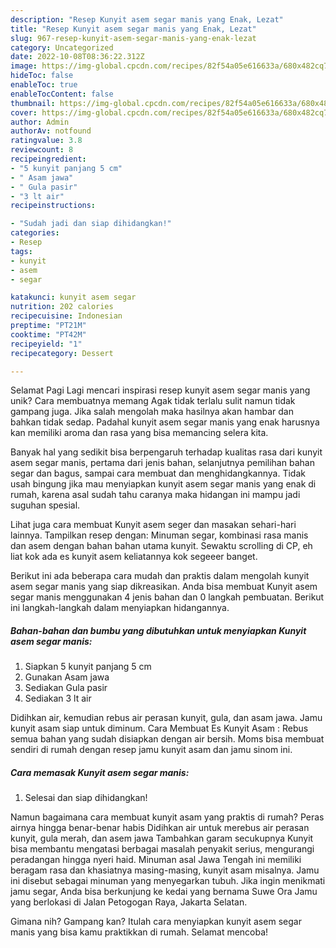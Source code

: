 ```yaml
---
description: "Resep Kunyit asem segar manis yang Enak, Lezat"
title: "Resep Kunyit asem segar manis yang Enak, Lezat"
slug: 967-resep-kunyit-asem-segar-manis-yang-enak-lezat
category: Uncategorized
date: 2022-10-08T08:36:22.312Z
image: https://img-global.cpcdn.com/recipes/82f54a05e616633a/680x482cq70/kunyit-asem-segar-manis-foto-resep-utama.jpg
hideToc: false
enableToc: true
enableTocContent: false
thumbnail: https://img-global.cpcdn.com/recipes/82f54a05e616633a/680x482cq70/kunyit-asem-segar-manis-foto-resep-utama.jpg
cover: https://img-global.cpcdn.com/recipes/82f54a05e616633a/680x482cq70/kunyit-asem-segar-manis-foto-resep-utama.jpg
author: Admin
authorAv: notfound
ratingvalue: 3.8
reviewcount: 8
recipeingredient:
- "5 kunyit panjang 5 cm"
- " Asam jawa"
- " Gula pasir"
- "3 lt air"
recipeinstructions:

- "Sudah jadi dan siap dihidangkan!"
categories:
- Resep
tags:
- kunyit
- asem
- segar

katakunci: kunyit asem segar 
nutrition: 202 calories
recipecuisine: Indonesian
preptime: "PT21M"
cooktime: "PT42M"
recipeyield: "1"
recipecategory: Dessert

---
```



Selamat Pagi Lagi mencari inspirasi resep kunyit asem segar manis yang unik? Cara membuatnya memang Agak tidak terlalu sulit namun tidak gampang juga. Jika salah mengolah maka hasilnya akan hambar dan bahkan tidak sedap. Padahal kunyit asem segar manis yang enak harusnya kan memiliki aroma dan rasa yang bisa memancing selera kita.


Banyak hal yang sedikit bisa berpengaruh terhadap kualitas rasa dari kunyit asem segar manis, pertama dari jenis bahan, selanjutnya pemilihan bahan segar dan bagus, sampai cara membuat dan menghidangkannya. Tidak usah bingung jika mau menyiapkan kunyit asem segar manis yang enak di rumah, karena asal sudah tahu caranya maka hidangan ini mampu jadi suguhan spesial.

Lihat juga cara membuat Kunyit asem seger dan masakan sehari-hari lainnya. Tampilkan resep dengan: Minuman segar, kombinasi rasa manis dan asem dengan bahan bahan utama kunyit. Sewaktu scrolling di CP, eh liat kok ada es kunyit asem keliatannya kok segeeer banget.


Berikut ini ada beberapa cara mudah dan praktis dalam mengolah kunyit asem segar manis yang siap dikreasikan. Anda bisa membuat Kunyit asem segar manis menggunakan 4 jenis bahan dan 0 langkah pembuatan. Berikut ini langkah-langkah dalam menyiapkan hidangannya.

<!--inarticleads1-->

##### Bahan-bahan dan bumbu yang dibutuhkan untuk menyiapkan Kunyit asem segar manis:

1. Siapkan 5 kunyit panjang 5 cm
1. Gunakan  Asam jawa
1. Sediakan  Gula pasir
1. Sediakan 3 lt air


Didihkan air, kemudian rebus air perasan kunyit, gula, dan asam jawa. Jamu kunyit asam siap untuk diminum. Cara Membuat Es Kunyit Asam : Rebus semua bahan yang sudah disiapkan dengan air bersih. Moms bisa membuat sendiri di rumah dengan resep jamu kunyit asam dan jamu sinom ini. 

<!--inarticleads2-->

##### Cara memasak Kunyit asem segar manis:


1. Selesai dan siap dihidangkan!

Namun bagaimana cara membuat kunyit asam yang praktis di rumah? Peras airnya hingga benar-benar habis Didihkan air untuk merebus air perasan kunyit, gula merah, dan asem jawa Tambahkan garam secukupnya Kunyit bisa membantu mengatasi berbagai masalah penyakit serius, mengurangi peradangan hingga nyeri haid. Minuman asal Jawa Tengah ini memiliki beragam rasa dan khasiatnya masing-masing, kunyit asam misalnya. Jamu ini disebut sebagai minuman yang menyegarkan tubuh. Jika ingin menikmati jamu segar, Anda bisa berkunjung ke kedai yang bernama Suwe Ora Jamu yang berlokasi di Jalan Petogogan Raya, Jakarta Selatan. 

Gimana nih? Gampang kan? Itulah cara menyiapkan kunyit asem segar manis yang bisa kamu praktikkan di rumah. Selamat mencoba!
